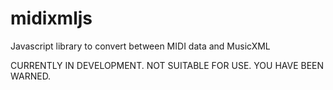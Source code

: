 # midixmljs
Javascript library to convert between MIDI data and MusicXML

CURRENTLY IN DEVELOPMENT. NOT SUITABLE FOR USE. YOU HAVE BEEN WARNED.

